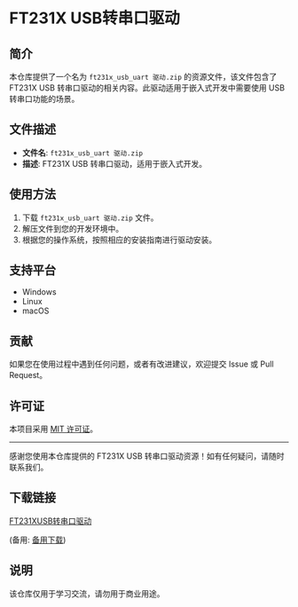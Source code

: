 # FT231X USB转串口驱动

## 简介
本仓库提供了一个名为 `ft231x_usb_uart 驱动.zip` 的资源文件，该文件包含了 FT231X USB 转串口驱动的相关内容。此驱动适用于嵌入式开发中需要使用 USB 转串口功能的场景。

## 文件描述
- **文件名**: `ft231x_usb_uart 驱动.zip`
- **描述**: FT231X USB 转串口驱动，适用于嵌入式开发。

## 使用方法
1. 下载 `ft231x_usb_uart 驱动.zip` 文件。
2. 解压文件到您的开发环境中。
3. 根据您的操作系统，按照相应的安装指南进行驱动安装。

## 支持平台
- Windows
- Linux
- macOS

## 贡献
如果您在使用过程中遇到任何问题，或者有改进建议，欢迎提交 Issue 或 Pull Request。

## 许可证
本项目采用 [MIT 许可证](LICENSE)。

---

感谢您使用本仓库提供的 FT231X USB 转串口驱动资源！如有任何疑问，请随时联系我们。

## 下载链接
[FT231XUSB转串口驱动](https://pan.quark.cn/s/51ed8a185329) 

(备用: [备用下载](https://pan.baidu.com/s/15hlJW5DpYjWdOS9UNLUkzw?pwd=1234))

## 说明

该仓库仅用于学习交流，请勿用于商业用途。
